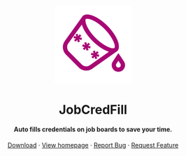 <br/>

<p align="center">
  <img src="https://github.com/aditeyaS/JobCredFill/blob/main/public/icon.png" width="35%">
  <h1 align="center">JobCredFill</h1>
  <h4 align="center">Auto fills credentials on job boards to save your time.</h4>

   <p align="center">
    <a href="https://chrome.google.com/webstore/detail/hpbelpbbnljoeogblanbfihebamhkfdc" self="_blank">Download</a>
    ·
    <a href="https://jobcredfill.onrender.com/">View homepage</a>
    ·
    <a href="https://github.com/aditeyaS/JobCredFill/issues/new">Report Bug</a>
    ·
    <a href="https://github.com/aditeyaS/JobCredFill/issues/new">Request Feature</a>
  </p>
</p>
